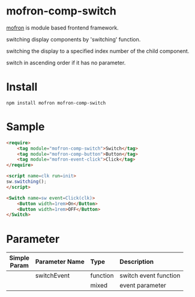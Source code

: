 # mofron-comp-switch
[mofron](https://mofron.github.io/mofron/) is module based frontend framework.

switching display components by 'switching' function.

switching the display to a specified index number of the child component.

switch in ascending order if it has no parameter.


# Install
```
npm install mofron mofron-comp-switch
```

# Sample
```html
<require>
    <tag module="mofron-comp-switch">Switch</tag>
    <tag module="mofron-comp-button">Button</tag>
    <tag module="mofron-event-click">Click</tag>
</require>

<script name=clk run=init>
sw.switching();
</script>

<Switch name=sw event=Click(clk)>
    <Button width=1rem>On</Button>
    <Button width=1rem>OFF</Button>
</Switch>
```
# Parameter

|Simple<br>Param | Parameter Name | Type | Description |
|:--------------:|:---------------|:-----|:------------|
| | switchEvent | function | switch event function |
| | | mixed | event parameter |

